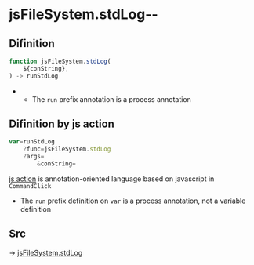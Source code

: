 # jsFileSystem.stdLog--

## Difinition

```js.js
function jsFileSystem.stdLog(
	${conString},
) -> runStdLog
```

- - The `run` prefix annotation is a process annotation


## Difinition by js action

```js.js
var=runStdLog
	?func=jsFileSystem.stdLog
	?args=
		&conString=
```

[js action](#) is annotation-oriented language based on javascript in `CommandClick`

- The `run` prefix definition on `var` is a process annotation, not a variable definition

## Src

-> [jsFileSystem.stdLog](https://github.com/puutaro/CommandClick/blob/master/app/src/main/java/com/puutaro/commandclick/fragment_lib/terminal_fragment/js_interface/file/JsFileSystem.kt#L147)


